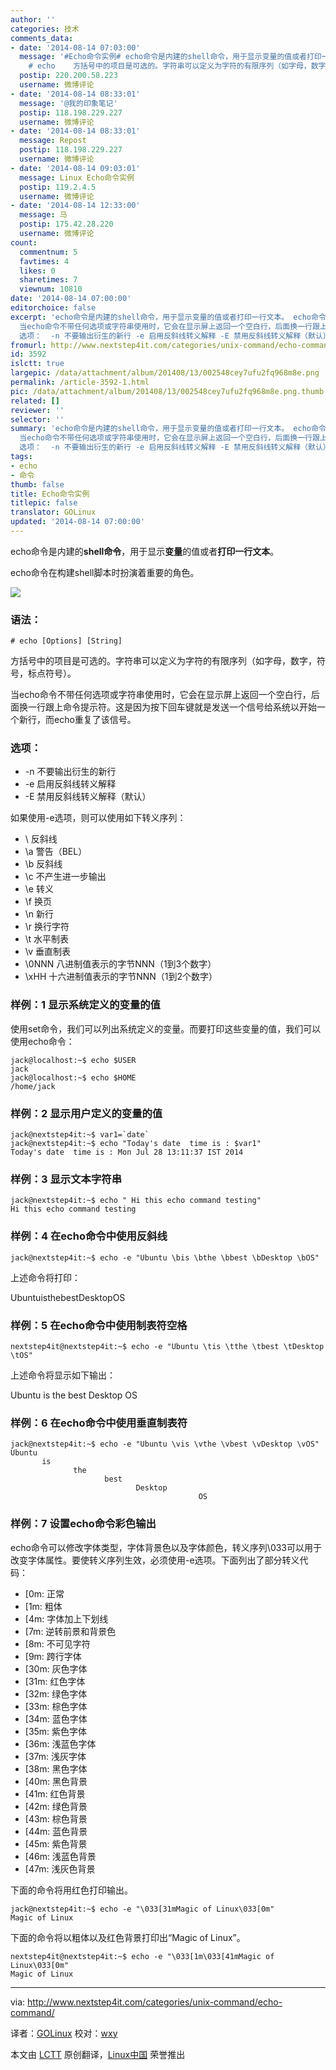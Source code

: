 ```yaml
---
author: ''
categories: 技术
comments_data:
- date: '2014-08-14 07:03:00'
  message: '#Echo命令实例# echo命令是内建的shell命令，用于显示变量的值或者打印一行文本。 echo命令在构建shell脚本时扮演着重要的角色。  语法：
    # echo    方括号中的项目是可选的。字符串可以定义为字符的有限序列（如字母，数字，符号，标点符号）。'
  postip: 220.200.58.223
  username: 微博评论
- date: '2014-08-14 08:33:01'
  message: '@我的印象笔记'
  postip: 118.198.229.227
  username: 微博评论
- date: '2014-08-14 08:33:01'
  message: Repost
  postip: 118.198.229.227
  username: 微博评论
- date: '2014-08-14 09:03:01'
  message: Linux Echo命令实例
  postip: 119.2.4.5
  username: 微博评论
- date: '2014-08-14 12:33:00'
  message: 马
  postip: 175.42.28.220
  username: 微博评论
count:
  commentnum: 5
  favtimes: 4
  likes: 0
  sharetimes: 7
  viewnum: 10810
date: '2014-08-14 07:00:00'
editorchoice: false
excerpt: 'echo命令是内建的shell命令，用于显示变量的值或者打印一行文本。 echo命令在构建shell脚本时扮演着重要的角色。  语法： # echo    方括号中的项目是可选的。字符串可以定义为字符的有限序列（如字母，数字，符号，标点符号）。
  当echo命令不带任何选项或字符串使用时，它会在显示屏上返回一个空白行，后面换一行跟上命令提示符。这是因为按下回车键就是发送一个信号给系统以开始一个新行，而echo重复了该信号。
  选项：  -n 不要输出衍生的新行 -e 启用反斜线转义解释 -E 禁用反斜线转义解释（默认）  如果使用-e选项，则可以使用如下转'
fromurl: http://www.nextstep4it.com/categories/unix-command/echo-command/
id: 3592
islctt: true
largepic: /data/attachment/album/201408/13/002548cey7ufu2fq968m8e.png
permalink: /article-3592-1.html
pic: /data/attachment/album/201408/13/002548cey7ufu2fq968m8e.png.thumb.jpg
related: []
reviewer: ''
selector: ''
summary: 'echo命令是内建的shell命令，用于显示变量的值或者打印一行文本。 echo命令在构建shell脚本时扮演着重要的角色。  语法： # echo    方括号中的项目是可选的。字符串可以定义为字符的有限序列（如字母，数字，符号，标点符号）。
  当echo命令不带任何选项或字符串使用时，它会在显示屏上返回一个空白行，后面换一行跟上命令提示符。这是因为按下回车键就是发送一个信号给系统以开始一个新行，而echo重复了该信号。
  选项：  -n 不要输出衍生的新行 -e 启用反斜线转义解释 -E 禁用反斜线转义解释（默认）  如果使用-e选项，则可以使用如下转'
tags:
- echo
- 命令
thumb: false
title: Echo命令实例
titlepic: false
translator: GOLinux
updated: '2014-08-14 07:00:00'
---
```


echo命令是内建的**shell命令**，用于显示**变量**的值或者**打印一行文本**。


echo命令在构建shell脚本时扮演着重要的角色。


![](/data/attachment/album/201408/13/002548cey7ufu2fq968m8e.png)


### 语法：



```
# echo [Options] [String]

```

方括号中的项目是可选的。字符串可以定义为字符的有限序列（如字母，数字，符号，标点符号）。


当echo命令不带任何选项或字符串使用时，它会在显示屏上返回一个空白行，后面换一行跟上命令提示符。这是因为按下回车键就是发送一个信号给系统以开始一个新行，而echo重复了该信号。


### 选项：


* -n 不要输出衍生的新行
* -e 启用反斜线转义解释
* -E 禁用反斜线转义解释（默认）


如果使用-e选项，则可以使用如下转义序列：


* \ 反斜线
* \a 警告（BEL）
* \b 反斜线
* \c 不产生进一步输出
* \e 转义
* \f 换页
* \n 新行
* \r 换行字符
* \t 水平制表
* \v 垂直制表
* \0NNN 八进制值表示的字节NNN（1到3个数字）
* \xHH 十六进制值表示的字节NNN（1到2个数字）


### 样例：1 显示系统定义的变量的值


使用set命令，我们可以列出系统定义的变量。而要打印这些变量的值，我们可以使用echo命令：



```
jack@localhost:~$ echo $USER
jack
jack@localhost:~$ echo $HOME
/home/jack

```

### 样例：2 显示用户定义的变量的值



```
jack@nextstep4it:~$ var1=`date`
jack@nextstep4it:~$ echo "Today's date  time is : $var1"
Today's date  time is : Mon Jul 28 13:11:37 IST 2014

```

### 样例：3 显示文本字符串



```
jack@nextstep4it:~$ echo " Hi this echo command testing"
Hi this echo command testing

```

### 样例：4 在echo命令中使用反斜线



```
jack@nextstep4it:~$ echo -e "Ubuntu \bis \bthe \bbest \bDesktop \bOS"

```

上述命令将打印：


UbuntuisthebestDesktopOS


### 样例：5 在echo命令中使用制表符空格



```
nextstep4it@nextstep4it:~$ echo -e "Ubuntu \tis \tthe \tbest \tDesktop \tOS"

```

上述命令将显示如下输出：


Ubuntu is the best Desktop OS


### 样例：6 在echo命令中使用垂直制表符



```
jack@nextstep4it:~$ echo -e "Ubuntu \vis \vthe \vbest \vDesktop \vOS"
Ubuntu
       is
              the
                     best
                            Desktop
                                          OS

```

### 样例：7 设置echo命令彩色输出


echo命令可以修改字体类型，字体背景色以及字体颜色，转义序列\033可以用于改变字体属性。要使转义序列生效，必须使用-e选项。下面列出了部分转义代码：


* [0m: 正常
* [1m: 粗体
* [4m: 字体加上下划线
* [7m: 逆转前景和背景色
* [8m: 不可见字符
* [9m: 跨行字体
* [30m: 灰色字体
* [31m: 红色字体
* [32m: 绿色字体
* [33m: 棕色字体
* [34m: 蓝色字体
* [35m: 紫色字体
* [36m: 浅蓝色字体
* [37m: 浅灰字体
* [38m: 黑色字体
* [40m: 黑色背景
* [41m: 红色背景
* [42m: 绿色背景
* [43m: 棕色背景
* [44m: 蓝色背景
* [45m: 紫色背景
* [46m: 浅蓝色背景
* [47m: 浅灰色背景


下面的命令将用红色打印输出。



```
jack@nextstep4it:~$ echo -e "\033[31mMagic of Linux\033[0m"
Magic of Linux

```

下面的命令将以粗体以及红色背景打印出“Magic of Linux”。



```
nextstep4it@nextstep4it:~$ echo -e "\033[1m\033[41mMagic of Linux\033[0m"
Magic of Linux

```



---


via: <http://www.nextstep4it.com/categories/unix-command/echo-command/>


译者：[GOLinux](https://github.com/GOLinux) 校对：[wxy](https://github.com/wxy)


本文由 [LCTT](https://github.com/LCTT/TranslateProject) 原创翻译，[Linux中国](http://linux.cn/) 荣誉推出